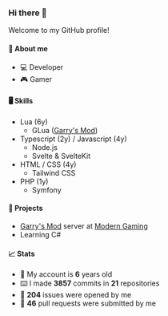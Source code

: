 ### Hi there 👋

Welcome to my GitHub profile!

#### 🧍 About me
- 💻 Developer
- 🎮 Gamer

#### 🖥️ Skills
- Lua (6y)
  - GLua ([Garry's Mod](https://store.steampowered.com/app/4000/Garrys_Mod/ "Garry's Mod on Steam"))
- Typescript (2y) / Javascript (4y)
  - Node.js
  - Svelte & SvelteKit
- HTML / CSS (4y)
  - Tailwind CSS
- PHP (1y)
  - Symfony

#### 🔨 Projects
- [Garry's Mod](https://store.steampowered.com/app/4000/Garrys_Mod/ "Garry's Mod on Steam") server at [Modern Gaming](https://modern-gaming.net/ "Modern Gaming")
- Learning C#

#### 📈 Stats
- 🎂 My account is **6** years old
- ⌨️ I made **3857** commits in **21** repositories
- 🐛 **204** issues were opened by me
- 🔗 **46** pull requests were submitted by me
